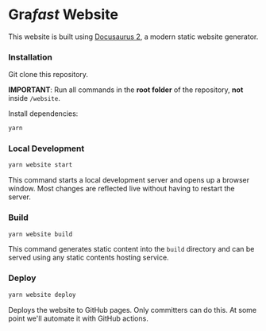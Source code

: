 # Gra*fast* Website

This website is built using [Docusaurus 2](https://docusaurus.io/), a modern
static website generator.

### Installation

Git clone this repository.

**IMPORTANT**: Run all commands in the **root folder** of the repository,
**not** inside `/website`.

Install dependencies:

```bash
yarn
```

### Local Development

```bash
yarn website start
```

This command starts a local development server and opens up a browser window.
Most changes are reflected live without having to restart the server.

### Build

```bash
yarn website build
```

This command generates static content into the `build` directory and can be
served using any static contents hosting service.

### Deploy

```bash
yarn website deploy
```

Deploys the website to GitHub pages. Only committers can do this. At some point
we'll automate it with GitHub actions.
